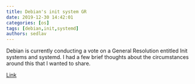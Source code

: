 ```yaml
---
title: Debian's init system GR
date: 2019-12-30 14:42:01
categories: [os]
tags: [debian,init,systemd]
authors: sedlav
---
```


Debian is currently conducting a vote on a General Resolution entitled Init systems and systemd. I had a few brief thoughts about the circumstances around this that I wanted to share.

[Link](https://jmtd.net/log/debian/gr_2019/)
